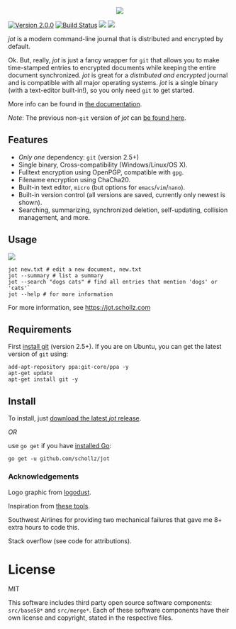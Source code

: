 <p align="center">
  <img src="https://jot.schollz.com/_static/logo.png"/>
</p>

[![Version 2.0.0](https://img.shields.io/badge/version-2.0.0-brightgreen.svg?version=flat-square)](https://github.com/schollz/jot/releases/latest)
[![Build Status](https://travis-ci.org/schollz/jot.svg?branch=master)](https://travis-ci.org/schollz/jot)
![](https://img.shields.io/badge/coverage-54%25-yellow.svg)
[![](https://img.shields.io/badge/jot-documentation-blue.svg)](https://jot.schollz.com/)

*jot* is a modern command-line journal that is distributed and encrypted by default.

Ok. But, really, *jot* is just a fancy wrapper for `git` that allows you to make time-stamped entries to encrypted documents while keeping the entire document synchronized. *jot* is great for a *distributed and encrypted* journal and is compatible with all major operating systems. *jot* is a single binary (with a text-editor built-in!), so you only need `git` to get started.

More info can be found in [the documentation](https://jot.schollz.com/).

_Note_: The previous non-`git` version of *jot* can [be found here](https://github.com/schollz/jot/tree/1.X).


Features
--------
-  *Only one* dependency: `git` (version 2.5+)
-  Single binary, Cross-compatibility (Windows/Linux/OS X).
-  Fulltext encryption using OpenPGP, compatible with `gpg`.
-  Filename encryption using ChaCha20.
-  Built-in text editor, `micro` (but options for
   `emacs`/`vim`/`nano`).
-  Built-in version control (all versions are saved, currently only
   newest is shown).
-  Searching, summarizing, synchronized deletion, self-updating,
   collision management, and more.

## Usage

![](https://jot.schollz.com/_static/main_demo.gif)
```
jot new.txt # edit a new document, new.txt
jot --summary # list a summary
jot --search "dogs cats" # find all entries that mention 'dogs' or 'cats'`
jot --help # for more information
```
For more information, see https://jot.schollz.com


## Requirements

First [install git](https://git-scm.com/downloads) (version 2.5+). If you are on Ubuntu, you can get the latest version of `git` using:
```
add-apt-repository ppa:git-core/ppa -y
apt-get update
apt-get install git -y
```

## Install

To install, just [download the latest *jot* release](https://github.com/schollz/jot/releases/latest).

_OR_

use `go get` if you have [installed Go](https://golang.org/dl/):

```
go get -u github.com/schollz/jot
```


### Acknowledgements

Logo graphic from [logodust](http://logodust.com).

Inspiration from [these tools](https://jot.schollz.com/about.html#alternatives-to-jot).

Southwest Airlines for providing two mechanical failures that gave me 8+ extra hours to code this.

Stack overflow (see code for attributions).

# License

MIT

This software includes third party open source software components: `src/base58*` and `src/merge*`. Each of these software components have their own license and copyright, stated in the respective files.
